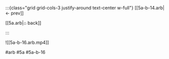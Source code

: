 :::{class="grid grid-cols-3 justify-around text-center w-full"}
[[5a-b-14.arb|← prev]]

[[5a.arb|⌂ back]]

<span/>

:::

![[5a-b-16.arb.mp4]]

#arb #5a #5a-b-16

